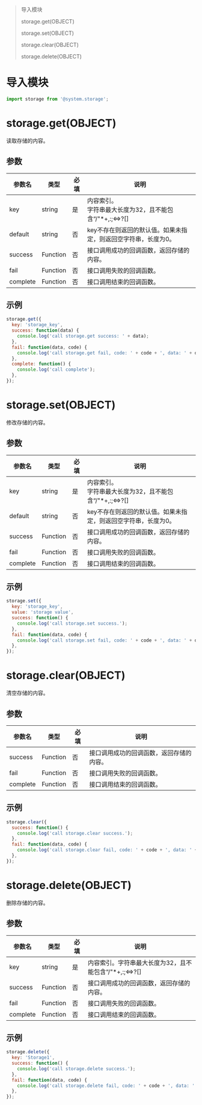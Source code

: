 > 导入模块
>
> storage.get(OBJECT)
>
> storage.set(OBJECT)
>
> storage.clear(OBJECT)
>
> storage.delete(OBJECT)

# 导入模块

```javascript
import storage from '@system.storage';
```

# storage.get(OBJECT)

读取存储的内容。

## 参数

| 参数名   | 类型     | 必填 | 说明                                                         |
| -------- | -------- | ---- | ------------------------------------------------------------ |
| key      | string   | 是   | 内容索引。<br/>字符串最大长度为32，且不能包含“\/"*+,:;<=>?[] |
| default  | string   | 否   | key不存在则返回的默认值。如果未指定，则返回空字符串，长度为0。 |
| success  | Function | 否   | 接口调用成功的回调函数，返回存储的内容。                     |
| fail     | Function | 否   | 接口调用失败的回调函数。                                     |
| complete | Function | 否   | 接口调用结束的回调函数。                                     |

## 示例

```javascript
storage.get({
  key: 'storage_key',
  success: function(data) {
    console.log('call storage.get success: ' + data);
  },
  fail: function(data, code) {
    console.log('call storage.get fail, code: ' + code + ', data: ' + data);
  },
  complete: function() {
    console.log('call complete');
  },
});
```

# storage.set(OBJECT)

修改存储的内容。

## 参数

| 参数名   | 类型     | 必填 | 说明                                                         |
| -------- | -------- | ---- | ------------------------------------------------------------ |
| key      | string   | 是   | 内容索引。<br/>字符串最大长度为32，且不能包含“\/"*+,:;<=>?[] |
| default  | string   | 否   | key不存在则返回的默认值。如果未指定，则返回空字符串，长度为0。 |
| success  | Function | 否   | 接口调用成功的回调函数，返回存储的内容。                     |
| fail     | Function | 否   | 接口调用失败的回调函数。                                     |
| complete | Function | 否   | 接口调用结束的回调函数。                                     |

## 示例

```javascript
storage.set({
  key: 'storage_key',
  value: 'storage value',
  success: function() {
    console.log('call storage.set success.');
  },
  fail: function(data, code) {
    console.log('call storage.set fail, code: ' + code + ', data: ' + data);
  },
});
```

# storage.clear(OBJECT)

清空存储的内容。

## 参数

| 参数名   | 类型     | 必填 | 说明                                     |
| -------- | -------- | ---- | ---------------------------------------- |
| success  | Function | 否   | 接口调用成功的回调函数，返回存储的内容。 |
| fail     | Function | 否   | 接口调用失败的回调函数。                 |
| complete | Function | 否   | 接口调用结束的回调函数。                 |

## 示例

```javascript
storage.clear({
  success: function() {
    console.log('call storage.clear success.');
  },
  fail: function(data, code) {
    console.log('call storage.clear fail, code: ' + code + ', data: ' + data);
  },
});
```

# storage.delete(OBJECT)

删除存储的内容。

## 参数

| 参数名   | 类型     | 必填 | 说明                                                    |
| -------- | -------- | ---- | ------------------------------------------------------- |
| key      | string   | 是   | 内容索引。字符串最大长度为32，且不能包含“\/"*+,:;<=>?[] |
| success  | Function | 否   | 接口调用成功的回调函数，返回存储的内容。                |
| fail     | Function | 否   | 接口调用失败的回调函数。                                |
| complete | Function | 否   | 接口调用结束的回调函数。                                |

## 示例

```javascript
storage.delete({
  key: 'Storage1',
  success: function() {
    console.log('call storage.delete success.');
  },
  fail: function(data, code) {
    console.log('call storage.delete fail, code: ' + code + ', data: ' + data);
  },
});
```